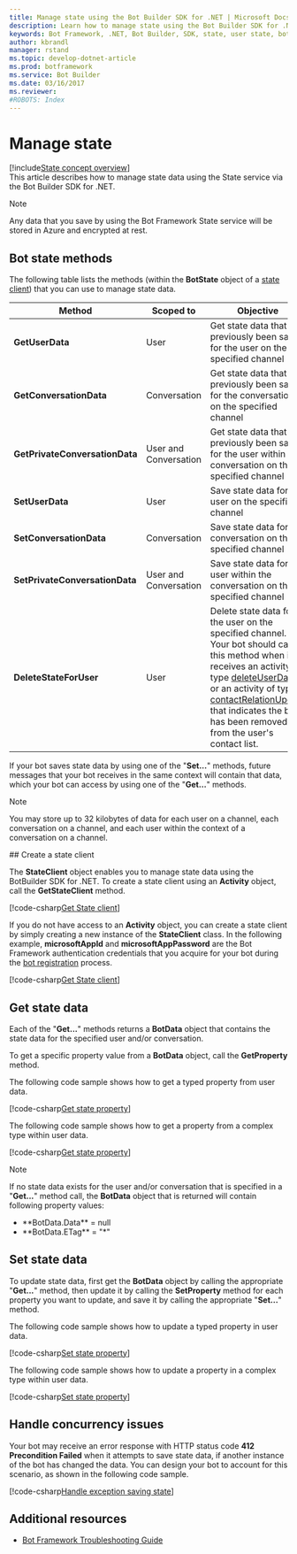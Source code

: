 ```yaml
---
title: Manage state using the Bot Builder SDK for .NET | Microsoft Docs
description: Learn how to manage state using the Bot Builder SDK for .NET.
keywords: Bot Framework, .NET, Bot Builder, SDK, state, user state, bot state, conversation state
author: kbrandl
manager: rstand
ms.topic: develop-dotnet-article
ms.prod: botframework
ms.service: Bot Builder
ms.date: 03/16/2017
ms.reviewer:
#ROBOTS: Index
---
```


# Manage state

[!include[State concept overview](../includes/snippet-dotnet-concept-state.md)]  
This article describes how to manage state data using the State service via the Bot Builder SDK for .NET.

> [!NOTE]
> Any data that you save by using the Bot Framework State service 
> will be stored in Azure and encrypted at rest. 

## Bot state methods

The following table lists the methods (within the **BotState** object of a [state client](#state-client)) 
that you can use to manage state data.

| Method | Scoped to | Objective |                                                
|----|----|----|
| **GetUserData** | User | Get state data that has previously been saved for the user on the specified channel |
| **GetConversationData** | Conversation | Get state data that has previously been saved for the conversation on the specified channel |
| **GetPrivateConversationData** | User and Conversation | Get state data that has previously been saved for the user within the conversation on the specified channel |
| **SetUserData** | User | Save state data for the user on the specified channel |
| **SetConversationData** | Conversation | Save state data for the conversation on the specified channel |
| **SetPrivateConversationData** | User and Conversation | Save state data for the user within the conversation on the specified channel |
| **DeleteStateForUser** | User | Delete state data for the user on the specified channel. Your bot should call this method when it receives an activity of type [deleteUserData](bot-framework-dotnet-activities.md#deleteuserdata) or an activity of type [contactRelationUpdate](bot-framework-dotnet-activities.md#contactrelationupdate) that indicates the bot has been removed from the user's contact list. |

If your bot saves state data by using one of the "**Set...**" methods, 
future messages that your bot receives in the same context will contain that data, 
which your bot can access by using one of the "**Get...**" methods.

> [!NOTE]
> You may store up to 32 kilobytes of data 
> for each user on a channel, each conversation on a channel, and each user within the context of a conversation on a channel. 

##<a id="state-client"></a> Create a state client

The **StateClient** object enables you to manage state data using the BotBuilder SDK for .NET. 
To create a state client using an **Activity** object, call the **GetStateClient** method.

[!code-csharp[Get State client](../includes/code/dotnet-state.cs#getStateClient1)]

If you do not have access to an **Activity** object, you can create a state client by simply 
creating a new instance of the **StateClient** class. In the following example, **microsoftAppId** and **microsoftAppPassword** are the Bot Framework authentication 
credentials that you acquire for your bot during the [bot registration](bot-framework-publish-register.md) 
process.

[!code-csharp[Get State client](../includes/code/dotnet-state.cs#getStateClient2)]

## Get state data

Each of the "**Get...**" methods returns a **BotData** object that contains the state data for the specified user and/or conversation. 

To get a specific property value from a **BotData** object, call the **GetProperty** method. 

The following code sample shows how to get a typed property from user data. 

[!code-csharp[Get state property](../includes/code/dotnet-state.cs#getProperty1)]

The following code sample shows how to get a property from a complex type within user data.

[!code-csharp[Get state property](../includes/code/dotnet-state.cs#getProperty2)]

> [!NOTE]
> If no state data exists for the user and/or conversation that is specified in 
> a "**Get...**" method call, 
> the **BotData** object that is returned will contain following property values: 
> <ul><li>**BotData.Data** = null</li>
> <li>**BotData.ETag** = "*"</li></ul>

## Set state data

To update state data, first get the **BotData** object by calling the appropriate "**Get...**" method, 
then update it by calling the **SetProperty** method for each property you want to update, 
and save it by calling the appropriate "**Set...**" method. 

The following code sample shows how to update a typed property in user data.

[!code-csharp[Set state property](../includes/code/dotnet-state.cs#setProperty1)]

The following code sample shows how to update a property in a complex type within user data. 

[!code-csharp[Set state property](../includes/code/dotnet-state.cs#setProperty2)]

## Handle concurrency issues

Your bot may receive an error response with HTTP status code **412 Precondition Failed** 
when it attempts to save state data, if another instance of the bot has changed the data. 
You can design your bot to account for this scenario, as shown in the following code sample.

[!code-csharp[Handle exception saving state](../includes/code/dotnet-state.cs#handleException)]

## Additional resources

- [Bot Framework Troubleshooting Guide](bot-framework-troubleshooting-guide.md#state-and-data-storage)